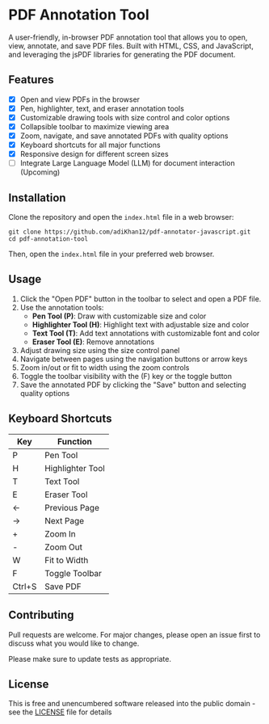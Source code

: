 # PDF Annotation Tool

A user-friendly, in-browser PDF annotation tool that allows you to open, view, annotate, and save PDF files. Built with HTML, CSS, and JavaScript, and leveraging the jsPDF libraries for generating the PDF document.

## Features

- [x] Open and view PDFs in the browser
- [x] Pen, highlighter, text, and eraser annotation tools
- [x] Customizable drawing tools with size control and color options
- [x] Collapsible toolbar to maximize viewing area
- [x] Zoom, navigate, and save annotated PDFs with quality options
- [x] Keyboard shortcuts for all major functions
- [x] Responsive design for different screen sizes
- [ ] Integrate Large Language Model (LLM) for document interaction (Upcoming)

## Installation

Clone the repository and open the `index.html` file in a web browser:
```
git clone https://github.com/adiKhan12/pdf-annotator-javascript.git
cd pdf-annotation-tool
```

Then, open the `index.html` file in your preferred web browser.

## Usage

1. Click the "Open PDF" button in the toolbar to select and open a PDF file.
2. Use the annotation tools:
   - **Pen Tool (P)**: Draw with customizable size and color
   - **Highlighter Tool (H)**: Highlight text with adjustable size and color
   - **Text Tool (T)**: Add text annotations with customizable font and color
   - **Eraser Tool (E)**: Remove annotations
3. Adjust drawing size using the size control panel
4. Navigate between pages using the navigation buttons or arrow keys
5. Zoom in/out or fit to width using the zoom controls
6. Toggle the toolbar visibility with the (F) key or the toggle button
7. Save the annotated PDF by clicking the "Save" button and selecting quality options

## Keyboard Shortcuts

| Key | Function |
|-----|----------|
| P | Pen Tool |
| H | Highlighter Tool |
| T | Text Tool |
| E | Eraser Tool |
| ← | Previous Page |
| → | Next Page |
| + | Zoom In |
| - | Zoom Out |
| W | Fit to Width |
| F | Toggle Toolbar |
| Ctrl+S | Save PDF |

## Contributing

Pull requests are welcome. For major changes, please open an issue first to discuss what you would like to change.

Please make sure to update tests as appropriate.

## License

This is free and unencumbered software released into the public domain - see the [LICENSE](LICENSE) file for details 




